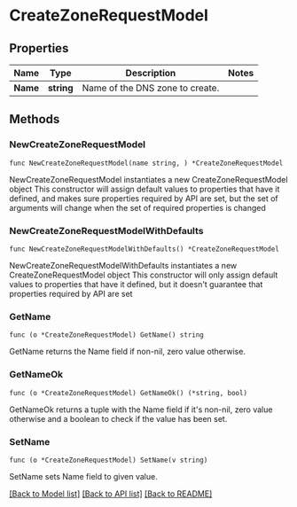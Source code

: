 # CreateZoneRequestModel

## Properties

Name | Type | Description | Notes
------------ | ------------- | ------------- | -------------
**Name** | **string** | Name of the DNS zone to create. | 

## Methods

### NewCreateZoneRequestModel

`func NewCreateZoneRequestModel(name string, ) *CreateZoneRequestModel`

NewCreateZoneRequestModel instantiates a new CreateZoneRequestModel object
This constructor will assign default values to properties that have it defined,
and makes sure properties required by API are set, but the set of arguments
will change when the set of required properties is changed

### NewCreateZoneRequestModelWithDefaults

`func NewCreateZoneRequestModelWithDefaults() *CreateZoneRequestModel`

NewCreateZoneRequestModelWithDefaults instantiates a new CreateZoneRequestModel object
This constructor will only assign default values to properties that have it defined,
but it doesn't guarantee that properties required by API are set

### GetName

`func (o *CreateZoneRequestModel) GetName() string`

GetName returns the Name field if non-nil, zero value otherwise.

### GetNameOk

`func (o *CreateZoneRequestModel) GetNameOk() (*string, bool)`

GetNameOk returns a tuple with the Name field if it's non-nil, zero value otherwise
and a boolean to check if the value has been set.

### SetName

`func (o *CreateZoneRequestModel) SetName(v string)`

SetName sets Name field to given value.



[[Back to Model list]](../README.md#documentation-for-models) [[Back to API list]](../README.md#documentation-for-api-endpoints) [[Back to README]](../README.md)


